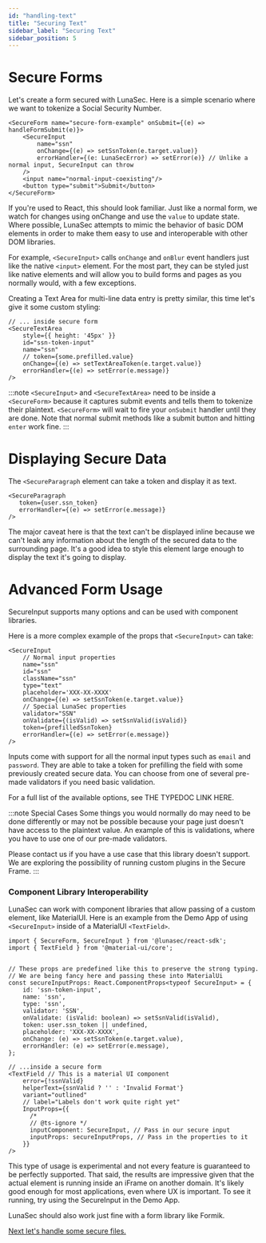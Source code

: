 ```yaml
---
id: "handling-text"
title: "Securing Text"
sidebar_label: "Securing Text"
sidebar_position: 5
---
```


# Secure Forms

Let's create a form secured with LunaSec.  Here is a simple scenario where we want to tokenize a Social Security Number.
```tsx
<SecureForm name="secure-form-example" onSubmit={(e) => handleFormSubmit(e)}>
    <SecureInput
        name="ssn"
        onChange={(e) => setSsnToken(e.target.value)} 
        errorHandler={(e: LunaSecError) => setError(e)} // Unlike a normal input, SecureInput can throw
    />
    <input name="normal-input-coexisting"/>
    <button type="submit">Submit</button>
</SecureForm>
```
If you're used to React, this should look familiar.  Just like a normal form, we watch for changes using onChange and use the `value` to update state. Where possible,
 LunaSec attempts to mimic the behavior of basic DOM elements in order to make 
them easy to use and interoperable with other DOM libraries.

For example, `<SecureInput>` calls `onChange` and `onBlur` event handlers just like the native `<input>` element.  For the most part, they can be styled
just like native elements and will allow you to build forms and pages as you normally would, with a few exceptions.

Creating a Text Area for multi-line data entry is pretty similar, this time let's give it some custom styling:
```tsx
// ... inside secure form
<SecureTextArea
    style={{ height: '45px' }}
    id="ssn-token-input"
    name="ssn"
    // token={some.prefilled.value}
    onChange={(e) => setTextAreaToken(e.target.value)}
    errorHandler={(e) => setError(e.message)}
/>
```


:::note
`<SecureInput>` and `<SecureTextArea>` need to be inside a `<SecureForm>` because it captures submit events and tells them
to tokenize their plaintext.
`<SecureForm>` will wait to fire your `onSubmit` handler until they are done.  Note that normal submit methods like a submit button and 
hitting `enter` work fine.
:::

# Displaying Secure Data
The `<SecureParagraph` element can take a token and display it as text.  
```tsx
<SecureParagraph 
   token={user.ssn_token} 
   errorHandler={(e) => setError(e.message)} 
/>
```
The major caveat here is that the text can't be displayed inline because we can't leak any information about the length of the 
secured data to the surrounding page.  It's a good idea to style this element large enough to display the text it's 
going to display.

# Advanced Form Usage

SecureInput supports many options and can be used with component libraries. 

Here is a more complex example of the props that `<SecureInput>` can take:

```tsx
<SecureInput 
    // Normal input properties
    name="ssn" 
    id="ssn"
    className="ssn"
    type="text"
    placeholder='XXX-XX-XXXX'
    onChange={(e) => setSsnToken(e.target.value)}
    // Special LunaSec properties
    validator="SSN" 
    onValidate={(isValid) => setSsnValid(isValid)}
    token={prefilledSsnToken}
    errorHandler={(e) => setError(e.message)}
/>
```
Inputs come with support for all the normal input types such as `email` and `password`.  They are able to take a token for
prefilling the field with some previously created secure data.  You can choose from one of several pre-made validators if you need
basic validation.

For a full list of the available options, see THE TYPEDOC LINK HERE.

:::note Special Cases
Some things you would normally do may need to be done differently or may not be possible because your page
just doesn't have access to the plaintext value.  An example of this is validations, where you have to use one of our pre-made validators.

Please contact us if you have a use case that this library doesn't support.  We are exploring the possibility of running custom plugins
in the Secure Frame.
:::


### Component Library Interoperability

LunaSec can work with component libraries that allow passing of a custom element, like MaterialUI.  Here is an example 
from the Demo App of using `<SecureInput>` inside of a MaterialUI `<TextField>`.

```tsx
import { SecureForm, SecureInput } from '@lunasec/react-sdk';
import { TextField } from '@material-ui/core';


// These props are predefined like this to preserve the strong typing.
// We are being fancy here and passing these into MaterialUi
const secureInputProps: React.ComponentProps<typeof SecureInput> = {
    id: 'ssn-token-input',
    name: 'ssn',
    type: 'ssn',
    validator: 'SSN',
    onValidate: (isValid: boolean) => setSsnValid(isValid),
    token: user.ssn_token || undefined,
    placeholder: 'XXX-XX-XXXX',
    onChange: (e) => setSsnToken(e.target.value),
    errorHandler: (e) => setError(e.message),
};

// ...inside a secure form
<TextField // This is a material UI component
    error={!ssnValid}
    helperText={ssnValid ? '' : 'Invalid Format'}
    variant="outlined"
    // label="Labels don't work quite right yet"
    InputProps={{
      /*
      // @ts-ignore */
      inputComponent: SecureInput, // Pass in our secure input
      inputProps: secureInputProps, // Pass in the properties to it
    }}
/>
```

This type of usage is experimental and not every feature is guaranteed to be perfectly supported.  That said, the results are impressive
given that the actual element is running inside an iFrame on another domain. It's likely good enough for most applications, 
even where UX is important.  To see it running, try using the SecureInput in the Demo App.

LunaSec should also work just fine with a form library like Formik.

[Next let's handle some secure files.](/pages/getting-started/dedicated-tokenizer/securing-files)

